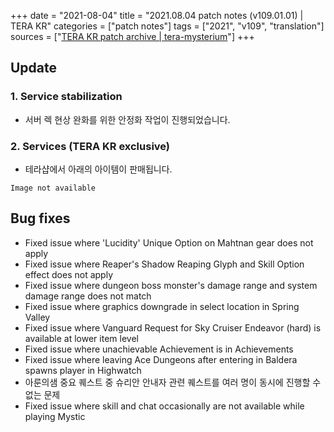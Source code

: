 +++
date = "2021-08-04"
title = "2021.08.04 patch notes (v109.01.01) | TERA KR"
categories = ["patch notes"]
tags = ["2021", "v109", "translation"]
sources = ["[TERA KR patch archive | tera-mysterium](/ko/patch/2021/v109-01-01)"]
+++

## Update

### **1.** Service stabilization
- 서버 렉 현상 완화를 위한 안정화 작업이 진행되었습니다.

### **2.** Services (TERA KR exclusive)
- 테라샵에서 아래의 아이템이 판매됩니다.

`Image not available`

## Bug fixes

- Fixed issue where 'Lucidity' Unique Option on Mahtnan gear does not apply
- Fixed issue where Reaper's Shadow Reaping Glyph and Skill Option effect does not apply
- Fixed issue where dungeon boss monster's damage range and system damage range does not match
- Fixed issue where graphics downgrade in select location in Spring Valley
- Fixed issue where Vanguard Request for Sky Cruiser Endeavor (hard) is available at lower item level
- Fixed issue where unachievable Achievement is in Achievements
- Fixed issue where leaving Ace Dungeons after entering in Baldera spawns player in Highwatch
- 아룬의샘 중요 퀘스트 중 슈리안 안내자 관련 퀘스트를 여러 명이 동시에 진행할 수 없는 문제
- Fixed issue where skill and chat occasionally are not available while playing Mystic
